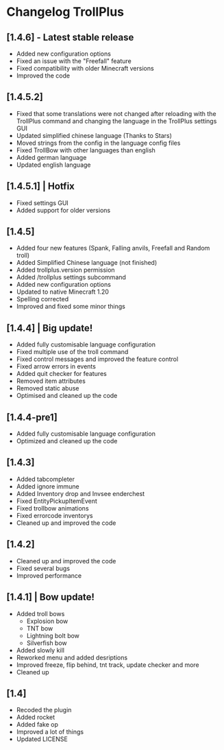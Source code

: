# Changelog TrollPlus

## [1.4.6] - Latest stable release

- Added new configuration options
- Fixed an issue with the "Freefall" feature
- Fixed compatibility with older Minecraft versions
- Improved the code

## [1.4.5.2]

- Fixed that some translations were not changed after reloading with the TrollPlus command and changing the language in the TrollPlus settings GUI
- Updated simplified chinese language (Thanks to Stars)
- Moved strings from the config in the language config files
- Fixed TrollBow with other languages than english
- Added german language
- Updated english language

## [1.4.5.1] | Hotfix

- Fixed settings GUI
- Added support for older versions

## [1.4.5]

- Added four new features (Spank, Falling anvils, Freefall and Random troll)
- Added Simplified Chinese language (not finished)
- Added trollplus.version permission
- Added /trollplus settings subcommand
- Added new configuration options
- Updated to native Minecraft 1.20
- Spelling corrected
- Improved and fixed some minor things

## [1.4.4] | Big update!

- Added fully customisable language configuration
- Fixed multiple use of the troll command
- Fixed control messages and improved the feature control
- Fixed arrow errors in events
- Added quit checker for features
- Removed item attributes
- Removed static abuse
- Optimised and cleaned up the code

## [1.4.4-pre1]

- Added fully customisable language configuration
- Optimized and cleaned up the code

## [1.4.3]

- Added tabcompleter
- Added ignore immune
- Added Inventory drop and Invsee enderchest
- Fixed EntityPickupItemEvent
- Fixed trollbow animations
- Fixed errorcode inventorys
- Cleaned up and improved the code

## [1.4.2]

- Cleaned up and improved the code
- Fixed several bugs
- Improved performance

## [1.4.1] | Bow update!

- Added troll bows
  - Explosion bow
  - TNT bow
  - Lightning bolt bow
  - Silverfish bow
- Added slowly kill
- Reworked menu and added desriptions
- Improved freeze, flip behind, tnt track, update checker and more
- Cleaned up

## [1.4]

- Recoded the plugin
- Added rocket
- Added fake op
- Improved a lot of things
- Updated LICENSE